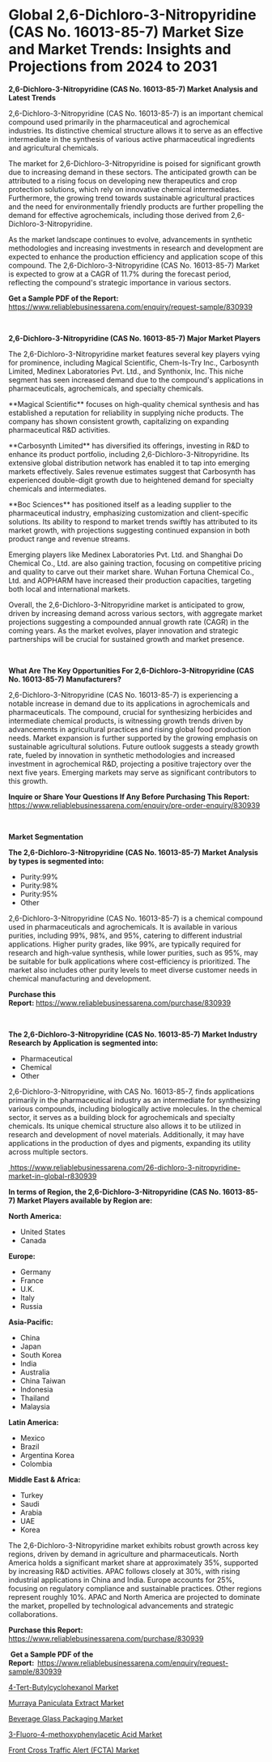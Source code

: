 <p><h1>Global 2,6-Dichloro-3-Nitropyridine (CAS No. 16013-85-7) Market Size and Market Trends: Insights and Projections from 2024 to 2031</h1></p><p><strong>2,6-Dichloro-3-Nitropyridine (CAS No. 16013-85-7) Market Analysis and Latest Trends</strong></p>
<p><p>2,6-Dichloro-3-Nitropyridine (CAS No. 16013-85-7) is an important chemical compound used primarily in the pharmaceutical and agrochemical industries. Its distinctive chemical structure allows it to serve as an effective intermediate in the synthesis of various active pharmaceutical ingredients and agricultural chemicals. </p><p>The market for 2,6-Dichloro-3-Nitropyridine is poised for significant growth due to increasing demand in these sectors. The anticipated growth can be attributed to a rising focus on developing new therapeutics and crop protection solutions, which rely on innovative chemical intermediates. Furthermore, the growing trend towards sustainable agricultural practices and the need for environmentally friendly products are further propelling the demand for effective agrochemicals, including those derived from 2,6-Dichloro-3-Nitropyridine.</p><p>As the market landscape continues to evolve, advancements in synthetic methodologies and increasing investments in research and development are expected to enhance the production efficiency and application scope of this compound. The 2,6-Dichloro-3-Nitropyridine (CAS No. 16013-85-7) Market is expected to grow at a CAGR of 11.7% during the forecast period, reflecting the compound's strategic importance in various sectors.</p></p>
<p><strong>Get a Sample PDF of the Report:&nbsp;</strong> <a href="https://www.reliablebusinessarena.com/enquiry/request-sample/830939?utm_campaign=1265&utm_medium=2&utm_source=Github&utm_content=ia&utm_term=13102024&utm_id=26-dichloro-3-nitropyridine-cas-no-16013-85-7">https://www.reliablebusinessarena.com/enquiry/request-sample/830939</a></p>
<p>&nbsp;</p>
<p><strong>2,6-Dichloro-3-Nitropyridine (CAS No. 16013-85-7) Major Market Players</strong></p>
<p><p>The 2,6-Dichloro-3-Nitropyridine market features several key players vying for prominence, including Magical Scientific, Chem-Is-Try Inc., Carbosynth Limited, Medinex Laboratories Pvt. Ltd., and Synthonix, Inc. This niche segment has seen increased demand due to the compound's applications in pharmaceuticals, agrochemicals, and specialty chemicals.</p><p>**Magical Scientific** focuses on high-quality chemical synthesis and has established a reputation for reliability in supplying niche products. The company has shown consistent growth, capitalizing on expanding pharmaceutical R&D activities.</p><p>**Carbosynth Limited** has diversified its offerings, investing in R&D to enhance its product portfolio, including 2,6-Dichloro-3-Nitropyridine. Its extensive global distribution network has enabled it to tap into emerging markets effectively. Sales revenue estimates suggest that Carbosynth has experienced double-digit growth due to heightened demand for specialty chemicals and intermediates.</p><p>**Boc Sciences** has positioned itself as a leading supplier to the pharmaceutical industry, emphasizing customization and client-specific solutions. Its ability to respond to market trends swiftly has attributed to its market growth, with projections suggesting continued expansion in both product range and revenue streams.</p><p>Emerging players like Medinex Laboratories Pvt. Ltd. and Shanghai Do Chemical Co., Ltd. are also gaining traction, focusing on competitive pricing and quality to carve out their market share. Wuhan Fortuna Chemical Co., Ltd. and AOPHARM have increased their production capacities, targeting both local and international markets.</p><p>Overall, the 2,6-Dichloro-3-Nitropyridine market is anticipated to grow, driven by increasing demand across various sectors, with aggregate market projections suggesting a compounded annual growth rate (CAGR) in the coming years. As the market evolves, player innovation and strategic partnerships will be crucial for sustained growth and market presence.</p></p>
<p>&nbsp;</p>
<p><strong>What Are The Key Opportunities For 2,6-Dichloro-3-Nitropyridine (CAS No. 16013-85-7) Manufacturers?</strong></p>
<p><p>2,6-Dichloro-3-Nitropyridine (CAS No. 16013-85-7) is experiencing a notable increase in demand due to its applications in agrochemicals and pharmaceuticals. The compound, crucial for synthesizing herbicides and intermediate chemical products, is witnessing growth trends driven by advancements in agricultural practices and rising global food production needs. Market expansion is further supported by the growing emphasis on sustainable agricultural solutions. Future outlook suggests a steady growth rate, fueled by innovation in synthetic methodologies and increased investment in agrochemical R&D, projecting a positive trajectory over the next five years. Emerging markets may serve as significant contributors to this growth.</p></p>
<p><strong>Inquire or Share Your Questions If Any Before Purchasing This Report:</strong> <a href="https://www.reliablebusinessarena.com/enquiry/pre-order-enquiry/830939?utm_campaign=1265&utm_medium=2&utm_source=Github&utm_content=ia&utm_term=13102024&utm_id=26-dichloro-3-nitropyridine-cas-no-16013-85-7">https://www.reliablebusinessarena.com/enquiry/pre-order-enquiry/830939</a></p>
<p>&nbsp;</p>
<p><strong>Market Segmentation</strong></p>
<p><strong>The 2,6-Dichloro-3-Nitropyridine (CAS No. 16013-85-7) Market Analysis by types is segmented into:</strong></p>
<p><ul><li>Purity:99%</li><li>Purity:98%</li><li>Purity:95%</li><li>Other</li></ul></p>
<p><p>2,6-Dichloro-3-Nitropyridine (CAS No. 16013-85-7) is a chemical compound used in pharmaceuticals and agrochemicals. It is available in various purities, including 99%, 98%, and 95%, catering to different industrial applications. Higher purity grades, like 99%, are typically required for research and high-value synthesis, while lower purities, such as 95%, may be suitable for bulk applications where cost-efficiency is prioritized. The market also includes other purity levels to meet diverse customer needs in chemical manufacturing and development.</p></p>
<p><strong>Purchase this Report:&nbsp;</strong><a href="https://www.reliablebusinessarena.com/purchase/830939?utm_campaign=1265&utm_medium=2&utm_source=Github&utm_content=ia&utm_term=13102024&utm_id=26-dichloro-3-nitropyridine-cas-no-16013-85-7">https://www.reliablebusinessarena.com/purchase/830939</a></p>
<p>&nbsp;</p>
<p><strong>The 2,6-Dichloro-3-Nitropyridine (CAS No. 16013-85-7) Market Industry Research by Application is segmented into:</strong></p>
<p><ul><li>Pharmaceutical</li><li>Chemical</li><li>Other</li></ul></p>
<p><p>2,6-Dichloro-3-Nitropyridine, with CAS No. 16013-85-7, finds applications primarily in the pharmaceutical industry as an intermediate for synthesizing various compounds, including biologically active molecules. In the chemical sector, it serves as a building block for agrochemicals and specialty chemicals. Its unique chemical structure also allows it to be utilized in research and development of novel materials. Additionally, it may have applications in the production of dyes and pigments, expanding its utility across multiple sectors.</p></p>
<p><a href="https://www.reliablebusinessarena.com/26-dichloro-3-nitropyridine-market-in-global-r830939?utm_campaign=1265&utm_medium=2&utm_source=Github&utm_content=ia&utm_term=13102024&utm_id=26-dichloro-3-nitropyridine-cas-no-16013-85-7">&nbsp;https://www.reliablebusinessarena.com/26-dichloro-3-nitropyridine-market-in-global-r830939</a></p>
<p><strong>In terms of Region, the 2,6-Dichloro-3-Nitropyridine (CAS No. 16013-85-7) Market Players available by Region are:</strong></p>
<p>
    <p> <strong> North America: </strong>
        <ul>
            <li>United States</li>
            <li>Canada</li>
        </ul>
        </p> 
    <p> <strong> Europe: </strong>
        <ul>
            <li>Germany</li>
            <li>France</li>
            <li>U.K.</li>
            <li>Italy</li>
            <li>Russia</li>
        </ul>
        </p> 
    <p> <strong> Asia-Pacific: </strong>
        <ul>
            <li>China</li>
            <li>Japan</li>
            <li>South Korea</li>
            <li>India</li>
            <li>Australia</li>
            <li>China Taiwan</li>
            <li>Indonesia</li>
            <li>Thailand</li>
            <li>Malaysia</li>
        </ul>
        </p> 
    <p> <strong> Latin America: </strong>
        <ul>
            <li>Mexico</li>
            <li>Brazil</li>
            <li>Argentina Korea</li>
            <li>Colombia</li>
        </ul>
        </p> 
    <p> <strong> Middle East & Africa: </strong>
        <ul>
            <li>Turkey</li>
            <li>Saudi</li>
            <li>Arabia</li>
            <li>UAE</li>
            <li>Korea</li>
        </ul>
    </p>
    </p>
<p><p>The 2,6-Dichloro-3-Nitropyridine market exhibits robust growth across key regions, driven by demand in agriculture and pharmaceuticals. North America holds a significant market share at approximately 35%, supported by increasing R&D activities. APAC follows closely at 30%, with rising industrial applications in China and India. Europe accounts for 25%, focusing on regulatory compliance and sustainable practices. Other regions represent roughly 10%. APAC and North America are projected to dominate the market, propelled by technological advancements and strategic collaborations.</p></p>
<p><strong>Purchase this Report: </strong><a href="https://www.reliablebusinessarena.com/purchase/830939?utm_campaign=1265&utm_medium=2&utm_source=Github&utm_content=ia&utm_term=13102024&utm_id=26-dichloro-3-nitropyridine-cas-no-16013-85-7">https://www.reliablebusinessarena.com/purchase/830939</a></p>
<p>&nbsp;<strong>Get a Sample PDF of the Report:&nbsp;&nbsp;</strong><a href="https://www.reliablebusinessarena.com/enquiry/request-sample/830939?utm_campaign=1265&utm_medium=2&utm_source=Github&utm_content=ia&utm_term=13102024&utm_id=26-dichloro-3-nitropyridine-cas-no-16013-85-7">https://www.reliablebusinessarena.com/enquiry/request-sample/830939</a></p>
<p><strong></strong></p>
<p><p><a href="https://www.linkedin.com/pulse/global-4-tert-butylcyclohexanol-industry-analysis-share-growth-hwmwe?utm_campaign=1265&utm_medium=2&utm_source=Github&utm_content=ia&utm_term=13102024&utm_id=26-dichloro-3-nitropyridine-cas-no-16013-85-7">4-Tert-Butylcyclohexanol Market</a></p><p><a href="https://www.linkedin.com/pulse/murraya-paniculata-extract-market-industry-landscape-growth-trajectories-fjhre?utm_campaign=1265&utm_medium=2&utm_source=Github&utm_content=ia&utm_term=13102024&utm_id=26-dichloro-3-nitropyridine-cas-no-16013-85-7">Murraya Paniculata Extract Market</a></p><p><a href="https://github.com/gulaimolin/Market-Research-Report-List-6/blob/main/beverage-glass-packaging-market.md?utm_campaign=1265&utm_medium=2&utm_source=Github&utm_content=ia&utm_term=13102024&utm_id=26-dichloro-3-nitropyridine-cas-no-16013-85-7">Beverage Glass Packaging Market</a></p><p><a href="https://www.linkedin.com/pulse/global-3-fluoro-4-methoxyphenylacetic-acid-market-landscape-future-ift6e?utm_campaign=1265&utm_medium=2&utm_source=Github&utm_content=ia&utm_term=13102024&utm_id=26-dichloro-3-nitropyridine-cas-no-16013-85-7">3-Fluoro-4-methoxyphenylacetic Acid Market</a></p><p><a href="https://www.linkedin.com/pulse/global-front-cross-traffic-alert-fcta-market-opportunities-jzs4e?utm_campaign=1265&utm_medium=2&utm_source=Github&utm_content=ia&utm_term=13102024&utm_id=26-dichloro-3-nitropyridine-cas-no-16013-85-7">Front Cross Traffic Alert (FCTA) Market</a></p></p>